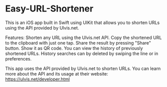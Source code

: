 # Easy-URL-Shortener

This is an iOS app built in Swift using UIKit that allows you to shorten URLs using the API provided by Ulvis.net.

Features:
Shorten any URL using the Ulvis.net API.
Copy the shortened URL to the clipboard with just one tap.
Share the result by pressing "Share" button.
Show it as QR code.
You can view the history of previously shortened URLs. History searches can by deleted by swiping the line or in preferences. 


This app uses the API provided by Ulvis.net to shorten URLs. You can learn more about the API and its usage at their website: https://ulvis.net/developer.html
